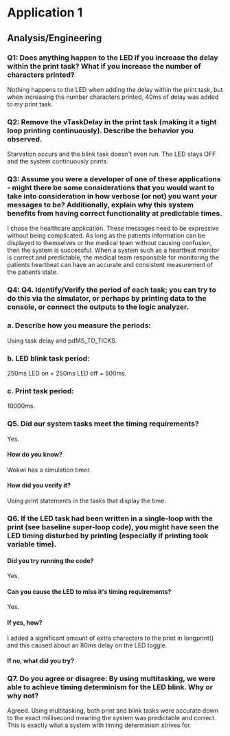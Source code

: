
# Application 1

## Analysis/Engineering

### Q1: Does anything happen to the LED if you increase the delay within the print task? What if you increase the number of characters printed? 

Nothing happens to the LED when adding the delay within the print task, but when increasing the number characters printed, 40ms of delay was added to my print task.

### Q2: Remove the vTaskDelay in the print task (making it a tight loop printing continuously). Describe the behavior you observed.

Starvation occurs and the blink task doesn't even run. The LED stays OFF and the system continuously prints.

### Q3: Assume you were a developer of one of these applications - might there be some considerations that you would want to take into consideration in how verbose (or not) you want your messages to be? Additionally, explain why this system benefits from having correct functionality at predictable times.

I chose the healthcare application. These messages need to be expressive without being complicated. As long as the patients information can be displayed to themselves or the medical team without causing confusion, then the system is successful. When a system such as a heartbeat monitor is correct and predictable, the medical team responsible for monitoring the patients heartbeat can have an accurate and consistent measurement of the patients state.

### Q4: Q4. Identify/Verify the period of each task; you can try to do this via the simulator, or perhaps by printing data to the console, or connect the outputs to the logic analyzer.

### a. Describe how you measure the periods:

Using task delay and pdMS_TO_TICKS.

### b. LED blink task period:

250ms LED on + 250ms LED off = 500ms.

### c. Print task period:

10000ms.

### Q5. Did our system tasks meet the timing requirements?

Yes.

#### How do you know?

Wokwi has a simulation timer.

#### How did you verify it?

Using print statements in the tasks that display the time.

### Q6. If the LED task had been written in a single-loop with the print (see baseline super-loop code), you might have seen the LED timing disturbed by printing (especially if printing took variable time).

#### Did you try running the code?

Yes.

#### Can you cause the LED to miss it's timing requirements?

Yes.

#### If yes, how?

I added a significant amount of extra characters to the print in longprint() and this caused about an 80ms delay on the LED toggle.

#### If no, what did you try?

### Q7. Do you agree or disagree: By using multitasking, we were able to achieve timing determinism for the LED blink. Why or why not?

Agreed. Using multitasking, both print and blink tasks were accurate down to the exact millisecond meaning the system was predictable and correct. This is exactly what a system with timing determinism strives for.